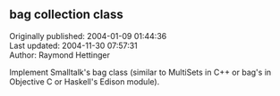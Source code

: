 ## bag collection class  
Originally published: 2004-01-09 01:44:36  
Last updated: 2004-11-30 07:57:31  
Author: Raymond Hettinger  
  
Implement Smalltalk's bag class (similar to MultiSets in C++ or bag's in Objective C or Haskell's Edison module).
